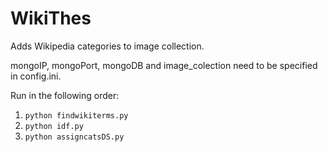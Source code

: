 # WikiThes
Adds Wikipedia categories to image collection.  

mongoIP, mongoPort, mongoDB and image_colection need to be specified in config.ini.  

Run in the following order:  
1. `python findwikiterms.py`  
2. `python idf.py`  
3. `python assigncatsDS.py` 
